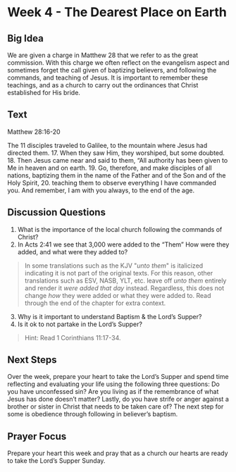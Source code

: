 # Week 4 - The Dearest Place on Earth

## Big Idea
We are given a charge in Matthew 28 that we refer to as the great commission. With this charge we often reflect on the evangelism aspect and sometimes forget the call given of baptizing believers, and following the commands, and teaching of Jesus. It is important to remember these teachings, and as a church to carry out the ordinances that Christ established for His bride.

## Text
Matthew 28:16-20

The 11 disciples traveled to Galilee, to the mountain where Jesus had directed them. 17. When they saw Him, they worshiped, but some doubted. 18. Then Jesus came near and said to them, “All authority has been given to Me in heaven and on earth. 19. Go, therefore, and make disciples of all nations, baptizing them in the name of the Father and of the Son and of the Holy Spirit, 20. teaching them to observe everything I have commanded you. And remember, I am with you always, to the end of the age.

## Discussion Questions
1. What is the importance of the local church following the commands of Christ?
2. In Acts 2:41 we see that 3,000 were added to the “Them” How were they added, and
what were they added to?
> In some translations such as the KJV "_unto them_" is italicized indicating it is not part of the original texts. For this reason, other translations such as ESV, NASB, YLT, etc. leave off _unto them_ entirely and render it *were added that day* instead. Regardless, this does not change *how* they were added or what they were added to. Read through the end of the chapter for extra context.
3. Why is it important to understand Baptism & the Lord’s Supper?
4. Is it ok to not partake in the Lord’s Supper?
> Hint: Read 1 Corinthians 11:17-34.

## Next Steps
Over the week, prepare your heart to take the Lord’s Supper and spend time reflecting and evaluating your life using the following three questions: Do you have unconfessed sin? Are you living as if the remembrance of what Jesus has done doesn’t matter? Lastly, do you have strife or anger against a brother or sister in Christ that needs to be taken care of? The next step for some is obedience through following in believer’s baptism.

## Prayer Focus
Prepare your heart this week and pray that as a church our hearts are ready to take the Lord’s Supper Sunday.